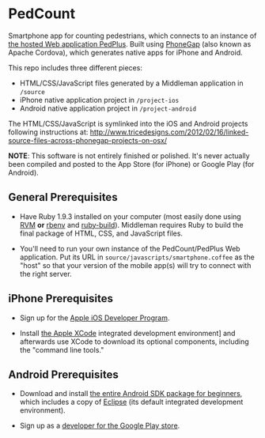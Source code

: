 PedCount
========

Smartphone app for counting pedestrians, which connects to an instance of [the hosted Web application PedPlus](https://github.com/drewda/pedplus). Built using [PhoneGap](http://www.phonegap.com) (also known as Apache Cordova), which generates native apps for iPhone and Android.

This repo includes three different pieces:

- HTML/CSS/JavaScript files generated by a Middleman application in `/source`
- iPhone native application project in `/project-ios`
- Android native application project in `/project-android`

The HTML/CSS/JavaScript is symlinked into the iOS and Android projects following instructions at:
http://www.tricedesigns.com/2012/02/16/linked-source-files-across-phonegap-projects-on-osx/

**NOTE**: This software is not entirely finished or polished. It's never actually been compiled and posted to the App Store (for iPhone) or Google Play (for Android).

General Prerequisites
---------------------

- Have Ruby 1.9.3 installed on your computer (most easily done using [RVM](https://rvm.io/rvm/install/) **or** [rbenv](https://github.com/sstephenson/rbenv) and [ruby-build](https://github.com/sstephenson/ruby-build)). Middleman requires Ruby to build the final package of HTML, CSS, and JavaScript files.

- You'll need to run your own instance of the PedCount/PedPlus Web application. Put its URL in `source/javascripts/smartphone.coffee` as the "host" so that your version of the mobile app(s) will try to connect with the right server.


iPhone Prerequisites
--------------------

- Sign up for the [Apple iOS Developer Program](https://developer.apple.com/programs/ios/).

- Install [the Apple XCode](https://developer.apple.com/xcode/) integrated development environment] and afterwards use XCode to download its optional components, including the "command line tools."

Android Prerequisites
---------------------

- Download and install [the entire Android SDK package for beginners](http://developer.android.com/sdk/index.html), which includes a copy of [Eclipse](http://eclipse.org/) (its default integrated development environment).

- Sign up as a [developer for the Google Play store](https://play.google.com/apps/publish/signup).
